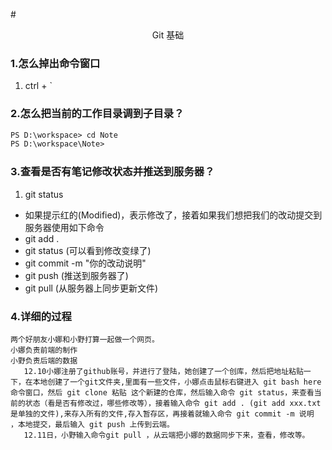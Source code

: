 #<center>Git 基础</center>
### 1.怎么掉出命令窗口
1. ctrl + `

### 2.怎么把当前的工作目录调到子目录？
```html
PS D:\workspace> cd Note
PS D:\workspace\Note>
```

### 3.查看是否有笔记修改状态并推送到服务器？
1. git status
- 如果提示红的(Modified)，表示修改了，接着如果我们想把我们的改动提交到服务器使用如下命令
- git add .
- git status (可以看到修改变绿了)
- git commit -m "你的改动说明"
- git push (推送到服务器了)
- git pull (从服务器上同步更新文件)

### 4.详细的过程
```
两个好朋友小娜和小野打算一起做一个网页。
小娜负责前端的制作
小野负责后端的数据
   12.10小娜注册了github账号，并进行了登陆，她创建了一个创库，然后把地址粘贴一下，在本地创建了一个git文件夹,里面有一些文件，小娜点击鼠标右键进入 git bash here 命令窗口，然后 git clone 粘贴 这个新建的仓库，然后输入命令 git status，来查看当前的状态（看是否有修改过，哪些修改等），接着输入命令 git add . (git add xxx.txt 是单独的文件),来存入所有的文件,存入暂存区，再接着就输入命令 git commit -m 说明 ，本地提交，最后输入 git push 上传到云端。
   12.11日，小野输入命令git pull ，从云端把小娜的数据同步下来，查看，修改等。    

```
